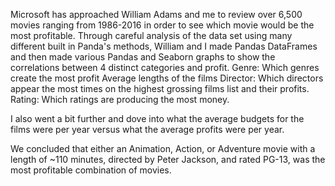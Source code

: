 Microsoft has approached William Adams and me to review over 6,500 movies ranging from 1986-2016 in order to see which movie would be the most profitable.
Through careful analysis of the data set using many different built in Panda's methods, William and I made Pandas DataFrames and then made various Pandas and Seaborn graphs to show the correlations between 4 distinct categories and profit.
    Genre: Which genres create the most profit
    Average lengths of the films
    Director: Which directors appear the most times on the highest grossing films list and their profits.
    Rating: Which ratings are producing the most money.
    
I also went a bit further and dove into what the average budgets for the films were per year versus what the average profits were per year. 

We concluded that either an Animation, Action, or Adventure movie with a length of ~110 minutes, directed by Peter Jackson, and rated PG-13, was the most profitable combination of movies.
    
